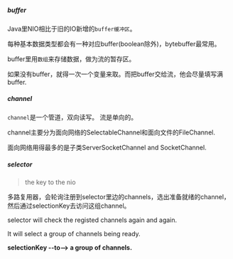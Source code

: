 
##### buffer 

Java里NIO相比于旧的IO新增的`buffer缓冲区`。

每种基本数据类型都会有一种对应buffer(boolean除外)，bytebuffer最常用。

buffer里用`数组`来存储数据，做为流的暂存区。

如果没有buffer，就得一次一个变量来取。而把buffer交给流，他会尽量填写满buffer. 

##### channel

`channel`是一个管道，双向读写。 流是单向的。

channel主要分为面向网络的SelectableChannel和面向文件的FileChannel. 

面向网络用得最多的是子类ServerSocketChannel and SocketChannel. 


##### selector
> the key to the nio  

多路复用器，会轮询注册到selector里边的channels，选出准备就绪的channel，然后通过selectionKey去访问这组channel。

selector will check the registed channels again and again.

It will select a group of channels being ready. 

**selectionKey --to-->  a group of channels.**







